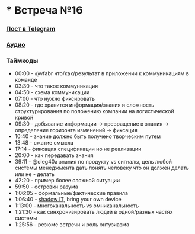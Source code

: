 # * Встреча №16

### [Пост в Telegram](https://t.me/modernsd/27886)

### [Аудио](https://soundcloud.com/oleg-soroka/vstrecha-16)

### Таймкоды

- 00:00 - @vfabr что/как/результат в приложении к коммуникациям в команде
- 03:30 - что такое коммуникация
- 04:50 - схема коммуникации
- 07:00 - что нужно фиксировать
- 08:20 - где хранится информация/знания и сложность структурирования по положению компании на логистической кривой
- 09:30 - добывание информации -> превращение в знания -> определение горизонта изменений -> фиксация
- 10:40 - знание должно быть получено творческим путем
- 13:48 - сжатие смысла
- 17:14 - фиксация спецификации но не реализации
- 20:00 - как передавать знания
- 39:11 - @oleg40a знания по продукту vs сигналы, цель любой системы менеджмента дать понять человеку что он должен делать или не - делать
- 42:20 - пример более сложной ситуации
- 59:50 - островки разума
- 1:06:05 - формальные/фактические правила
- 1:06:40 - [shadow IT](https://en.wikipedia.org/wiki/Shadow_IT), bring your own device
- 1:13:00 - многоканальность vs омниканальность
- 1:21:30 - как синхронизировать людей в одной/разных частях системы
- 1:25:56 - резюме встречи и роль энтузиазма
